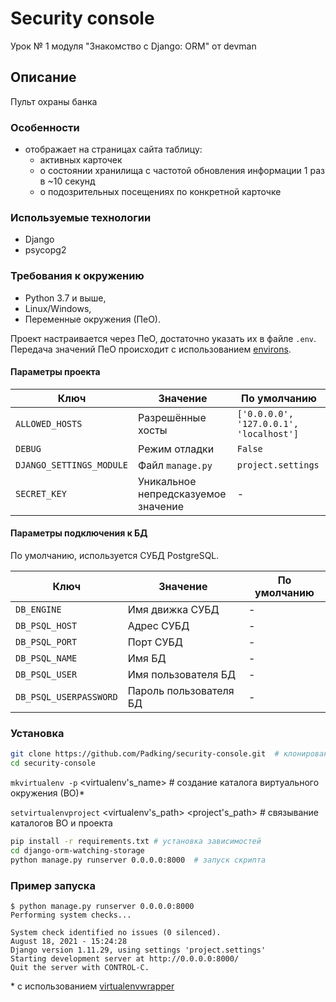 # Security console
Урок № 1 модуля "Знакомство с Django: ORM" от devman

## Описание

Пульт охраны банка


### Особенности

* отображает на страницах сайта таблицу:
  + активных карточек
  + о состоянии хранилища с частотой обновления информации 1 раз в ~10 секунд
  + о подозрительных посещениях по конкретной карточке

### Используемые технологии

* Django
* psycopg2

### Требования к окружению

* Python 3.7 и выше,
* Linux/Windows,
* Переменные окружения (ПеО).

Проект настраивается через ПеО, достаточно указать их в файле `.env`.
Передача значений ПеО происходит с использованием [environs](https://pypi.org/project/environs/).

#### Параметры проекта

|       Ключ        |     Значение     |   По умолчанию   |
|-------------------|------------------|------------------|
|`ALLOWED_HOSTS`| Разрешённые хосты |`['0.0.0.0', '127.0.0.1', 'localhost']`|
|`DEBUG`| Режим отладки |`False`|
|`DJANGO_SETTINGS_MODULE`| Файл `manage.py` |`project.settings`|
|`SECRET_KEY`| Уникальное непредсказуемое значение |-|

#### Параметры подключения к БД

По умолчанию, используется СУБД PostgreSQL.

|       Ключ        |     Значение     |   По умолчанию   |
|-------------------|------------------|------------------|
|`DB_ENGINE`| Имя движка СУБД | - |
|`DB_PSQL_HOST`| Адрес СУБД | - |
|`DB_PSQL_PORT`| Порт СУБД | - |
|`DB_PSQL_NAME`| Имя БД | - |
|`DB_PSQL_USER`| Имя пользователя БД | - |
|`DB_PSQL_USERPASSWORD`| Пароль пользователя БД | - |


### Установка

```bash
git clone https://github.com/Padking/security-console.git  # клонирование проекта
cd security-console
```
`mkvirtualenv -p` <path> <virtualenv's_name>  # создание каталога виртуального окружения (ВО)*

`setvirtualenvproject` <virtualenv's_path> <project's_path>  # связывание каталогов ВО и проекта
```bash
pip install -r requirements.txt # установка зависимостей
cd django-orm-watching-storage
python manage.py runserver 0.0.0.0:8000  # запуск скрипта
```

### Пример запуска

```
$ python manage.py runserver 0.0.0.0:8000
Performing system checks...

System check identified no issues (0 silenced).
August 18, 2021 - 15:24:28
Django version 1.11.29, using settings 'project.settings'
Starting development server at http://0.0.0.0:8000/
Quit the server with CONTROL-C.
```

\* с использованием [virtualenvwrapper](https://virtualenvwrapper.readthedocs.io/en/latest/index.html)
